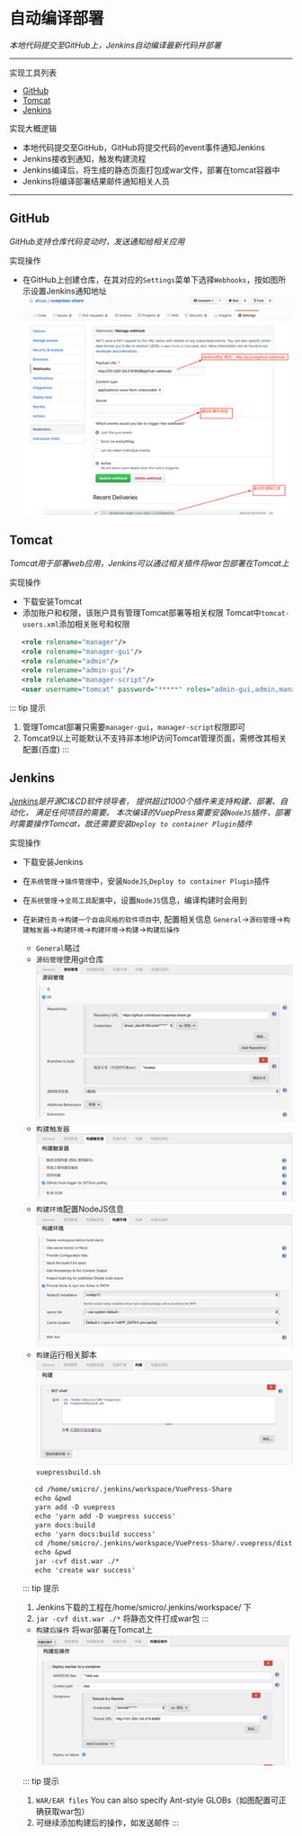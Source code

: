 # 自动编译部署
*本地代码提交至GitHub上，Jenkins自动编译最新代码并部署*
***
实现工具列表
+ [GitHub][1]
+ [Tomcat][2]
+ [Jenkins][3]

实现大概逻辑
+ 本地代码提交至GitHub，GitHub将提交代码的event事件通知Jenkins
+ Jenkins接收到通知，触发构建流程
+ Jenkins编译后，将生成的静态页面打包成war文件，部署在tomcat容器中
+ Jenkins将编译部署结果邮件通知相关人员
***
## GitHub
*GitHub支持仓库代码变动时，发送通知给相关应用*

实现操作
+ 在GitHub上创建仓库，在其对应的`Settings`菜单下选择`Webhooks`，按如图所示设置Jenkins通知地址
![webhook](./assets/webhook.png)

## Tomcat
*Tomcat用于部署web应用，Jenkins可以通过相关插件将war包部署在Tomcat上*

实现操作
+ 下载安装Tomcat
+ 添加账户和权限，该账户具有管理Tomcat部署等相关权限
 Tomcat中`tomcat-users.xml`添加相关账号和权限
 ```XML doc
    <role rolename="manager"/>　  
    <role rolename="manager-gui"/>　  
    <role rolename="admin"/>　  
    <role rolename="admin-gui"/>　  
    <role rolename="manager-script"/>  
    <user username="tomcat" password="*****" roles="admin-gui,admin,manager-gui,manager,manager-script"/> 
 ```
::: tip 提示
1. 管理Tomcat部署只需要`manager-gui`，`manager-script`权限即可
2. Tomcat9以上可能默认不支持非本地IP访问Tomcat管理页面，需修改其相关配置(百度)
:::

## Jenkins 
*[Jenkins][3]是开源CI&CD软件领导者， 提供超过1000个插件来支持构建、部署、自动化， 满足任何项目的需要。
本次编译的VuepPress需要安装`NodeJS`插件，部署时需要操作Tomcat，故还需要安装`Deploy to container Plugin`插件*

实现操作
+ 下载安装Jenkins
+ 在`系统管理`->`插件管理`中，安装`NodeJS`,`Deploy to container Plugin`插件
+ 在`系统管理`->`全局工具配置`中，设置`NodeJS`信息，编译构建时会用到
+ 在`新建任务`->`构建一个自由风格的软件项目`中,
配置相关信息 `General`->`源码管理`->`构建触发器`->`构建环境`->`构建环境`->`构建`->`构建后操作`
    + `General`略过 
    + `源码管理`使用git仓库
     ![git](./assets/git.png)
    + `构建触发器`
    ![triger](./assets/triger.png)
    + `构建环境`配置NodeJS信息
    ![env](./assets/env.png)
    + `构建`运行相关脚本
    ![build](./assets/build.png)
    `vuepressbuild.sh`
     ```shell script
        cd /home/smicro/.jenkins/workspace/VuePress-Share
        echo &pwd
        yarn add -D vuepress
        echo 'yarn add -D vuepress success'
        yarn docs:build
        echo 'yarn docs:build success'
        cd /home/smicro/.jenkins/workspace/VuePress-Share/.vuepress/dist
        echo &pwd
        jar -cvf dist.war ./*
        echo 'create war success' 
     ```
    ::: tip 提示
    1. Jenkins下载的工程在/home/smicro/.jenkins/workspace/ 下
    2. `jar -cvf dist.war ./*` 将静态文件打成war包
    :::
    + `构建后操作` 将war部署在Tomcat上
    ![afterbuild](./assets/afterbuild.png)
    
    ::: tip 提示
    1. `WAR/EAR files` You can also specify Ant-style GLOBs（如图配置可正确获取war包）
    2. 可继续添加构建后的操作，如发送邮件
    :::
    
[1]: https://github.com "GitHub"
[2]: https://tomcat.apache.org "Tomcat"
[3]: https://www.jenkins.io "Jenkins"
